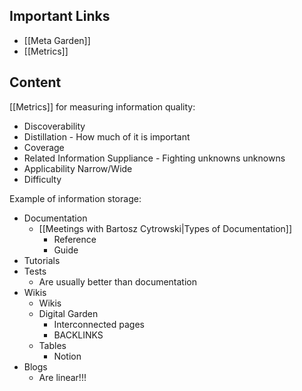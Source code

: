 ## Important Links

- [[Meta Garden]]
- [[Metrics]]

## Content

[[Metrics]] for measuring information quality:
- Discoverability
- Distillation - How much of it is important
- Coverage
- Related Information Suppliance - Fighting unknowns unknowns
- Applicability Narrow/Wide
- Difficulty

Example of information storage:
- Documentation
    - [[Meetings with Bartosz Cytrowski|Types of Documentation]]
        - Reference
        - Guide
- Tutorials
- Tests
    -  Are usually better than documentation
- Wikis
    - Wikis
    - Digital Garden 
        - Interconnected pages
        - BACKLINKS
    - Tables
        - Notion
- Blogs 
  - Are linear!!!
